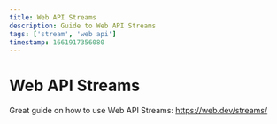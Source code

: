 ```yaml
---
title: Web API Streams
description: Guide to Web API Streams
tags: ['stream', 'web api']
timestamp: 1661917356080
---
```


# Web API Streams

Great guide on how to use Web API Streams: <https://web.dev/streams/>

<PostDate />
<PageTags />
